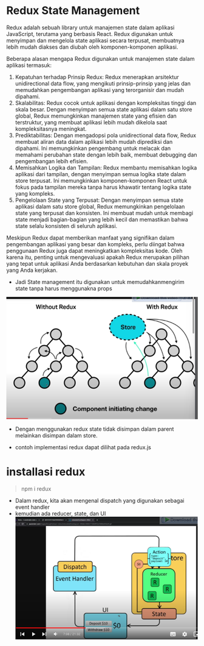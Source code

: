 # Redux State Management
Redux adalah sebuah library untuk manajemen state dalam aplikasi JavaScript, terutama yang berbasis React. Redux digunakan untuk menyimpan dan mengelola state aplikasi secara terpusat, membuatnya lebih mudah diakses dan diubah oleh komponen-komponen aplikasi.

Beberapa alasan mengapa Redux digunakan untuk manajemen state dalam aplikasi termasuk:

1. Kepatuhan terhadap Prinsip Redux: Redux menerapkan arsitektur unidirectional data flow, yang mengikuti prinsip-prinsip yang jelas dan memudahkan pengembangan aplikasi yang terorganisir dan mudah dipahami.
2. Skalabilitas: Redux cocok untuk aplikasi dengan kompleksitas tinggi dan skala besar. Dengan menyimpan semua state aplikasi dalam satu store global, Redux memungkinkan manajemen state yang efisien dan terstruktur, yang membuat aplikasi lebih mudah dikelola saat kompleksitasnya meningkat.
3. Prediktabilitas: Dengan mengadopsi pola unidirectional data flow, Redux membuat aliran data dalam aplikasi lebih mudah diprediksi dan dipahami. Ini memungkinkan pengembang untuk melacak dan memahami perubahan state dengan lebih baik, membuat debugging dan pengembangan lebih efisien.
4. Memisahkan Logika dan Tampilan: Redux membantu memisahkan logika aplikasi dari tampilan, dengan menyimpan semua logika state dalam store terpusat. Ini memungkinkan komponen-komponen React untuk fokus pada tampilan mereka tanpa harus khawatir tentang logika state yang kompleks.
5. Pengelolaan State yang Terpusat: Dengan menyimpan semua state aplikasi dalam satu store global, Redux memungkinkan pengelolaan state yang terpusat dan konsisten. Ini membuat mudah untuk membagi state menjadi bagian-bagian yang lebih kecil dan memastikan bahwa state selalu konsisten di seluruh aplikasi.

Meskipun Redux dapat memberikan manfaat yang signifikan dalam pengembangan aplikasi yang besar dan kompleks, perlu diingat bahwa penggunaan Redux juga dapat meningkatkan kompleksitas kode. Oleh karena itu, penting untuk mengevaluasi apakah Redux merupakan pilihan yang tepat untuk aplikasi Anda berdasarkan kebutuhan dan skala proyek yang Anda kerjakan.

- Jadi State management itu digunakan untuk memudahkanmengirim state tanpa harus menggunakna props

![alt text](image-1.png)

- Dengan menggunakan redux state tidak disimpan dalam parent melainkan disimpan dalam store.

- contoh implementasi redux dapat dilihat pada redux.js

# installasi redux
> npm i redux

- Dalam redux, kita akan mengenal dispatch yang digunakan sebagai event handler
- kemudian ada reducer, state, dan UI
![alt text](image-2.png)


